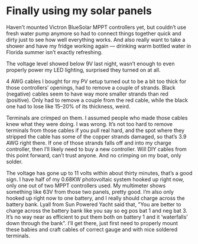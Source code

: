 # Finally using my solar panels

Haven’t mounted Victron BlueSolar MPPT controllers yet, but couldn’t use fresh water pump anymore so had to connect things together quick and dirty just to see how well everything works.  And also really want to take a shower and have my fridge working again — drinking warm bottled water in Florida summer isn’t exactly refreshing.

The voltage level showed below 9V last night, wasn’t enough to even properly power my LED lighting, surprised they turned on at all.

4 AWG cables I bought for my PV setup turned out to be a bit too thick for those controllers’ openings, had to remove a couple of strands.  Black (negative) cables seem to have way more smaller strands than red (positive).  Only had to remove a couple from the red cable, while the black one had to lose like 15–20% of its thickness, weird.

Terminals are crimped on them.  I assumed people who made those cables knew what they were doing.  I was wrong.  It’s not too hard to remove terminals from those cables if you pull real hard, and the spot where they stripped the cable has some of the copper strands damaged, so that’s 3.9 AWG right there.  If one of those strands falls off and into my charge controller, then I’ll likely need to buy a new controller.  Will DIY cables from this point forward, can’t trust anyone.  And no crimping on my boat, only solder.

The voltage has gone up to 11 volts within about thirty minutes, that’s a good sign.  I have half of my 0.68KW photovoltaic system hooked up right now, only one out of two MPPT controllers used.  My multimeter shows something like 63V from those two panels, pretty good.  I’m also only hooked up right now to one battery, and I really should charge across the battery bank.  Lyall from Sun Powered Yacht said that, "You are better to charge across the battery bank like you say so eg pos bat 1 and neg bat 3.  It’s no way near as efficient to put them both on battery 1 and it ’waterfalls’ down through the bank".  I’ll get there, just first need to properly mount these babies and craft cables of correct gauge and with nice soldered terminals.
